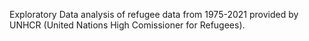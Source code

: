 Exploratory Data analysis of refugee data from 1975-2021 provided by UNHCR (United Nations High Comissioner for Refugees).
